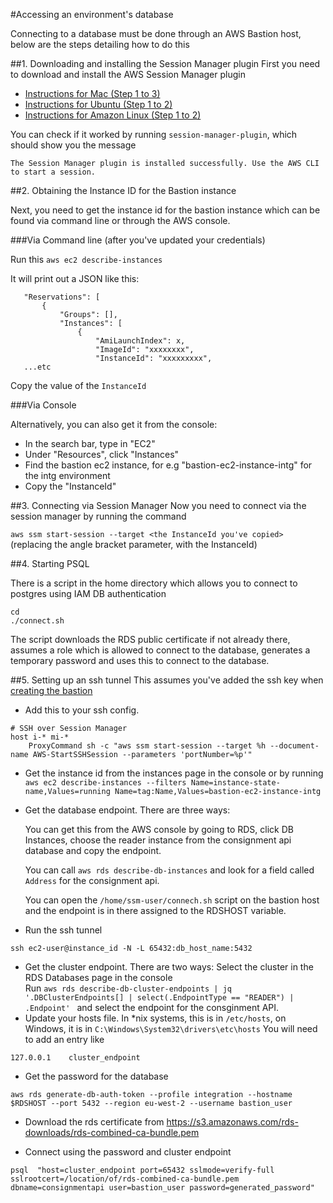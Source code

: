 #Accessing an environment's database

Connecting to a database must be done through an AWS Bastion host, below are the steps detailing how to do this

##1. Downloading and installing the Session Manager plugin
First you need to download and install the AWS Session Manager plugin

   * [Instructions for Mac (Step 1 to 3)](https://docs.aws.amazon.com/systems-manager/latest/userguide/session-manager-working-with-install-plugin.html#install-plugin-macos)
   * [Instructions for Ubuntu (Step 1 to 2)](https://docs.aws.amazon.com/systems-manager/latest/userguide/session-manager-working-with-install-plugin.html#install-plugin-debian)
   * [Instructions for Amazon Linux (Step 1 to 2)](https://docs.aws.amazon.com/systems-manager/latest/userguide/session-manager-working-with-install-plugin.html#install-plugin-linux)

You can check if it worked by running `session-manager-plugin`, which should show you the message

`The Session Manager plugin is installed successfully. Use the AWS CLI to start a session.`

##2. Obtaining the Instance ID for the Bastion instance

Next, you need to get the instance id for the bastion instance which can be found via command line or through the AWS console.

###Via Command line (after you've updated your credentials)

   Run this `aws ec2 describe-instances`

   It will print out a JSON like this:

       "Reservations": [
           {
               "Groups": [],
               "Instances": [
                   {
                       "AmiLaunchIndex": x,
                       "ImageId": "xxxxxxxx",
                       "InstanceId": "xxxxxxxxx",
       ...etc

Copy the value of the `InstanceId`

###Via Console

Alternatively, you can also get it from the console:

- In the search bar, type in "EC2" 
- Under "Resources", click "Instances"
- Find the bastion ec2 instance, for e.g "bastion-ec2-instance-intg" for the intg environment
- Copy the "InstanceId"

##3. Connecting via Session Manager
Now you need to connect via the session manager by running the command

   `aws ssm start-session --target <the InstanceId you've copied>`
   (replacing the angle bracket parameter, with the InstanceId)

##4. Starting PSQL

There is a script in the home directory which allows you to connect to postgres using IAM DB authentication
```
cd
./connect.sh
```

The script downloads the RDS public certificate if not already there, assumes a role which is allowed to connect to the database, generates a temporary password and uses this to connect to the database. 

##5. Setting up an ssh tunnel
This assumes you've added the ssh key when [creating the bastion](./applying-or-destroying-a-bastion-host.md#applying-a-bastion-host)

* Add this to your ssh config.
```
# SSH over Session Manager
host i-* mi-*
    ProxyCommand sh -c "aws ssm start-session --target %h --document-name AWS-StartSSHSession --parameters 'portNumber=%p'"
```
* Get the instance id from the instances page in the console or by running
  `aws ec2 describe-instances --filters Name=instance-state-name,Values=running Name=tag:Name,Values=bastion-ec2-instance-intg`

* Get the database endpoint. There are three ways:

  You can get this from the AWS console by going to RDS, click DB Instances, choose the reader instance from the consignment api database and copy the endpoint.

  You can call `aws rds describe-db-instances` and look for a field called `Address` for the consignment api.

  You can open the `/home/ssm-user/connech.sh` script on the bastion host and the endpoint is in there assigned to the RDSHOST variable.
* Run the ssh tunnel

`ssh ec2-user@instance_id -N -L 65432:db_host_name:5432`

* Get the cluster endpoint. There are two ways:
  Select the cluster in the RDS Databases page in the console  
  Run `aws rds describe-db-cluster-endpoints | jq '.DBClusterEndpoints[] | select(.EndpointType == "READER") | .Endpoint'
  ` and select the endpoint for the consginment API.
* Update your hosts file. In *nix systems, this is in `/etc/hosts`, on Windows, it is in `C:\Windows\System32\drivers\etc\hosts` You will need to add an entry like

`127.0.0.1    cluster_endpoint `
* Get the password for the database

`aws rds generate-db-auth-token --profile integration --hostname $RDSHOST --port 5432 --region eu-west-2 --username bastion_user`

* Download the rds certificate from https://s3.amazonaws.com/rds-downloads/rds-combined-ca-bundle.pem

* Connect using the password and cluster endpoint

`psql  "host=cluster_endpoint port=65432 sslmode=verify-full sslrootcert=/location/of/rds-combined-ca-bundle.pem dbname=consignmentapi user=bastion_user password=generated_password"`
